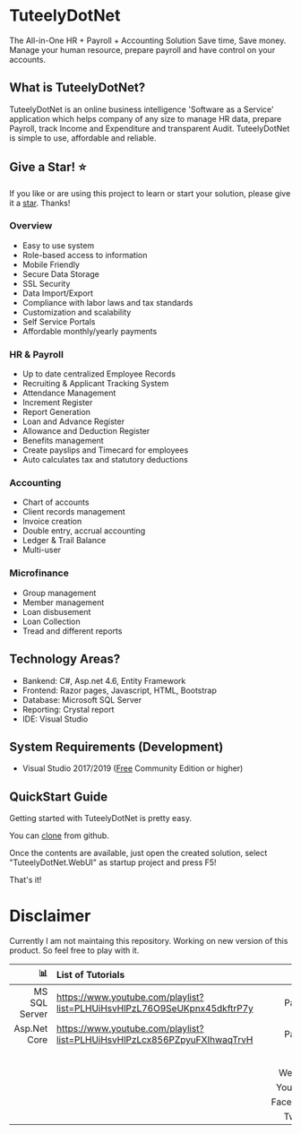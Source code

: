 # TuteelyDotNet
The All-in-One HR + Payroll + Accounting Solution
Save time, Save money. Manage your human resource, prepare payroll and have control on your accounts.

## What is TuteelyDotNet?
TuteelyDotNet is an online business intelligence 'Software as a Service' application which helps company of any size to manage HR data, prepare Payroll, track Income and Expenditure and transparent Audit. TuteelyDotNet is simple to use, affordable and reliable. 

## Give a Star! :star:
If you like or are using this project to learn or start your solution, please give it a [star](https://github.com/IAmHasanHabib/TuteelyDotNet). Thanks!

### Overview
* Easy to use system
* Role-based access to information
* Mobile Friendly
* Secure Data Storage
* SSL Security
* Data Import/Export
* Compliance with labor laws and tax standards
* Customization and scalability
* Self Service Portals
* Affordable monthly/yearly payments

### HR & Payroll
* Up to date centralized Employee Records
* Recruiting & Applicant Tracking System
* Attendance Management
* Increment Register
* Report Generation
* Loan and Advance Register
* Allowance and Deduction Register
* Benefits management
* Create payslips and Timecard for employees
* Auto calculates tax and statutory deductions

### Accounting
* Chart of accounts
* Client records management
* Invoice creation
* Double entry, accrual accounting
* Ledger & Trail Balance
* Multi-user

### Microfinance
* Group management
* Member management
* Loan disbusement
* Loan Collection
* Tread and different reports

## Technology Areas?
* Bankend: C#, Asp.net 4.6, Entity Framework
* Frontend: Razor pages, Javascript, HTML, Bootstrap
* Database: Microsoft SQL Server
* Reporting: Crystal report
* IDE: Visual Studio 

## System Requirements (Development)
* Visual Studio 2017/2019 ([Free](https://visualstudio.microsoft.com/vs/community/) Community Edition or higher)

## QuickStart Guide
Getting started with TuteelyDotNet is pretty easy. 

You can [clone](https://github.com/devopshasan/TuteelyDotNet) from github.

Once the contents are available, just open the created solution, select "TuteelyDotNet.WebUI" as startup project and press F5!

That's it!

# Disclaimer
Currently I am not maintaing this repository. Working on new version of this product. So feel free to play with it. 


| :bar_chart:               |  List of Tutorials   |   | :moneybag:           | Support Us                           |
|--------------------------:|:---------------------|---|---------------------:|:-------------------------------------|
| MS SQL Server             |https://www.youtube.com/playlist?list=PLHUiHsvHlPzL76O9SeUKpnx45dkftrP7y |   | Paypal |  https://www.paypal.me/iamhasanhabib                |
| Asp.Net Core              |https://www.youtube.com/playlist?list=PLHUiHsvHlPzLcx856PZpyuFXIhwaqTrvH |   | Paypal |  https://www.paypal.me/iamhasanhabib                 |
|                           | |   | :point_right:        | Follow Us                            |
|                           | |   |Website               |http://www.devopshasan.com          |
|                           | |   |YouTube               |https://www.youtube.com/devopshasan  |
|                           | |   |Facebook              |https://www.facebook.com/devopshasan |
|                           | |   |Twitter               |https://twitter.com/devopshasan      | 
